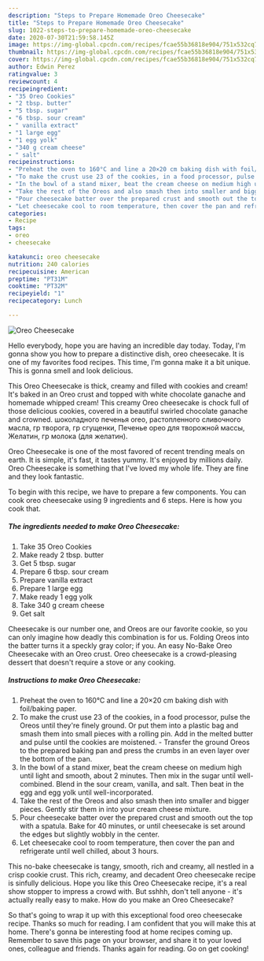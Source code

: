 ```yaml
---
description: "Steps to Prepare Homemade Oreo Cheesecake"
title: "Steps to Prepare Homemade Oreo Cheesecake"
slug: 1022-steps-to-prepare-homemade-oreo-cheesecake
date: 2020-07-30T21:59:58.145Z
image: https://img-global.cpcdn.com/recipes/fcae55b36818e904/751x532cq70/oreo-cheesecake-recipe-main-photo.jpg
thumbnail: https://img-global.cpcdn.com/recipes/fcae55b36818e904/751x532cq70/oreo-cheesecake-recipe-main-photo.jpg
cover: https://img-global.cpcdn.com/recipes/fcae55b36818e904/751x532cq70/oreo-cheesecake-recipe-main-photo.jpg
author: Edwin Perez
ratingvalue: 3
reviewcount: 4
recipeingredient:
- "35 Oreo Cookies"
- "2 tbsp. butter"
- "5 tbsp. sugar"
- "6 tbsp. sour cream"
- " vanilla extract"
- "1 large egg"
- "1 egg yolk"
- "340 g cream cheese"
- " salt"
recipeinstructions:
- "Preheat the oven to 160°C and line a 20×20 cm baking dish with foil/baking paper."
- "To make the crust use 23 of the cookies, in a food processor, pulse the Oreos until they&#39;re finely ground. Or put them into a plastic bag and smash them into small pieces with a rolling pin. Add in the melted butter and pulse until the cookies are moistened. Transfer the ground Oreos to the prepared baking pan and press the crumbs in an even layer over the bottom of the pan."
- "In the bowl of a stand mixer, beat the cream cheese on medium high until light and smooth, about 2 minutes. Then mix in the sugar until well-combined. Blend in the sour cream, vanilla, and salt. Then beat in the egg and egg yolk until well-incorporated."
- "Take the rest of the Oreos and also smash then into smaller and bigger pieces. Gently stir them in into your cream cheese mixture."
- "Pour cheesecake batter over the prepared crust and smooth out the top with a spatula. Bake for 40 minutes, or until cheesecake is set around the edges but slightly wobbly in the center."
- "Let cheesecake cool to room temperature, then cover the pan and refrigerate until well chilled, about 3 hours."
categories:
- Recipe
tags:
- oreo
- cheesecake

katakunci: oreo cheesecake 
nutrition: 240 calories
recipecuisine: American
preptime: "PT31M"
cooktime: "PT32M"
recipeyield: "1"
recipecategory: Lunch

---
```



![Oreo Cheesecake](https://img-global.cpcdn.com/recipes/fcae55b36818e904/751x532cq70/oreo-cheesecake-recipe-main-photo.jpg)

Hello everybody, hope you are having an incredible day today. Today, I'm gonna show you how to prepare a distinctive dish, oreo cheesecake. It is one of my favorites food recipes. This time, I'm gonna make it a bit unique. This is gonna smell and look delicious.

This Oreo Cheesecake is thick, creamy and filled with cookies and cream! It&#39;s baked in an Oreo crust and topped with white chocolate ganache and homemade whipped cream! This creamy Oreo cheesecake is chock full of those delicious cookies, covered in a beautiful swirled chocolate ganache and crowned. шоколадного печенья oreo, растопленного сливочного масла, гр творога, гр сгущенки, Печенье орео для творожной массы, Желатин, гр молока (для желатин).

Oreo Cheesecake is one of the most favored of recent trending meals on earth. It is simple, it's fast, it tastes yummy. It's enjoyed by millions daily. Oreo Cheesecake is something that I've loved my whole life. They are fine and they look fantastic.


To begin with this recipe, we have to prepare a few components. You can cook oreo cheesecake using 9 ingredients and 6 steps. Here is how you cook that.

<!--inarticleads1-->

##### The ingredients needed to make Oreo Cheesecake:

1. Take 35 Oreo Cookies
1. Make ready 2 tbsp. butter
1. Get 5 tbsp. sugar
1. Prepare 6 tbsp. sour cream
1. Prepare  vanilla extract
1. Prepare 1 large egg
1. Make ready 1 egg yolk
1. Take 340 g cream cheese
1. Get  salt


Cheesecake is our number one, and Oreos are our favorite cookie, so you can only imagine how deadly this combination is for us. Folding Oreos into the batter turns it a speckly gray color; if you. An easy No-Bake Oreo Cheesecake with an Oreo crust. Oreo cheesecake is a crowd-pleasing dessert that doesn&#39;t require a stove or any cooking. 

<!--inarticleads2-->

##### Instructions to make Oreo Cheesecake:

1. Preheat the oven to 160°C and line a 20×20 cm baking dish with foil/baking paper.
1. To make the crust use 23 of the cookies, in a food processor, pulse the Oreos until they&#39;re finely ground. Or put them into a plastic bag and smash them into small pieces with a rolling pin. Add in the melted butter and pulse until the cookies are moistened. - Transfer the ground Oreos to the prepared baking pan and press the crumbs in an even layer over the bottom of the pan.
1. In the bowl of a stand mixer, beat the cream cheese on medium high until light and smooth, about 2 minutes. Then mix in the sugar until well-combined. Blend in the sour cream, vanilla, and salt. Then beat in the egg and egg yolk until well-incorporated.
1. Take the rest of the Oreos and also smash then into smaller and bigger pieces. Gently stir them in into your cream cheese mixture.
1. Pour cheesecake batter over the prepared crust and smooth out the top with a spatula. Bake for 40 minutes, or until cheesecake is set around the edges but slightly wobbly in the center.
1. Let cheesecake cool to room temperature, then cover the pan and refrigerate until well chilled, about 3 hours.


This no-bake cheesecake is tangy, smooth, rich and creamy, all nestled in a crisp cookie crust. This rich, creamy, and decadent Oreo cheesecake recipe is sinfully delicious. Hope you like this Oreo Cheesecake recipe, it&#39;s a real show stopper to impress a crowd with. But sshhh, don&#39;t tell anyone - it&#39;s actually really easy to make. How do you make an Oreo Cheesecake? 

So that's going to wrap it up with this exceptional food oreo cheesecake recipe. Thanks so much for reading. I am confident that you will make this at home. There's gonna be interesting food at home recipes coming up. Remember to save this page on your browser, and share it to your loved ones, colleague and friends. Thanks again for reading. Go on get cooking!
